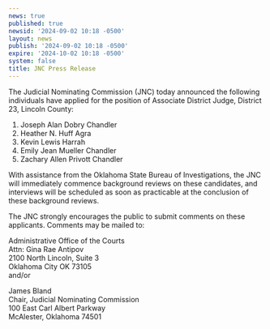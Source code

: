 ```yaml
---
news: true
published: true
newsid: '2024-09-02 10:18 -0500'
layout: news
publish: '2024-09-02 10:18 -0500'
expire: '2024-10-02 10:18 -0500'
system: false
title: JNC Press Release
---
```

The Judicial Nominating Commission (JNC) today announced the following individuals have applied for
the position of Associate District Judge, District 23, Lincoln County:

1. Joseph Alan Dobry Chandler
2. Heather N. Huff Agra
3. Kevin Lewis Harrah
4. Emily Jean Mueller Chandler
5. Zachary Allen Privott Chandler

With assistance from the Oklahoma State Bureau of Investigations, the JNC will immediately commence
background reviews on these candidates, and interviews will be scheduled as soon as practicable at the
conclusion of these background reviews.

The JNC strongly encourages the public to submit comments on these applicants. Comments may be
mailed to:

Administrative Office of the Courts  
Attn: Gina Rae Antipov  
2100 North Lincoln, Suite 3  
Oklahoma City OK 73105   
and/or

James Bland   
Chair, Judicial Nominating Commission  
100 East Carl Albert Parkway  
McAlester, Oklahoma 74501
